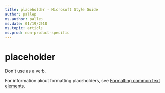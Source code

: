 ```yaml
---
title: placeholder - Microsoft Style Guide
author: pallep
ms.author: pallep
ms.date: 01/19/2018
ms.topic: article
ms.prod: non-product-specific
---
```


# placeholder

Don't use as a verb. 

For information about formatting placeholders, see [Formatting common text elements](~/text-formatting/formatting-common-text-elements.md).
